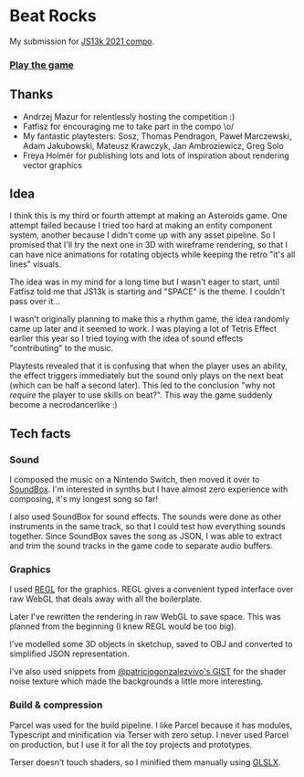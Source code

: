 # Beat Rocks

My submission for [JS13k 2021 compo](https://js13kgames.com/entries/2021).

### [Play the game](https://js13kgames.com/games/beat-rocks/index.html)

## Thanks

- Andrzej Mazur for relentlessly hosting the competition :)
- Fatfisz for encouraging me to take part in the compo \o/
- My fantastic playtesters: Sosz, Thomas Pendragon, Paweł Marczewski, Adam Jakubowski, Mateusz Krawczyk, Jan Ambroziewicz, Greg Solo
- Freya Holmér for publishing lots and lots of inspiration about rendering vector graphics

## Idea

I think this is my third or fourth attempt at making an Asteroids game. One attempt failed because I tried too hard at making an entity component system, another because I didn't come up with any asset pipeline. So I promised that I'll try the next one in 3D with wireframe rendering, so that I can have nice animations for rotating objects while keeping the retro "it's all lines" visuals.

The idea was in my mind for a long time but I wasn't eager to start, until Fatfisz told me that JS13k is starting and "SPACE" is the theme. I couldn't pass over it...

I wasn't originally planning to make this a rhythm game, the idea randomly came up later and it seemed to work. I was playing a lot of Tetris Effect earlier this year so I tried toying with the idea of sound effects "contributing" to the music.

Playtests revealed that it is confusing that when the player uses an ability, the effect triggers immediately but the sound only plays on the next beat (which can be half a second later). This led to the conclusion "why not _require_ the player to use skills on beat?". This way the game suddenly become a necrodancerlike :)

## Tech facts

### Sound

I composed the music on a Nintendo Switch, then moved it over to [SoundBox](https://sb.bitsnbites.eu/). I'm interested in synths but I have almost zero experience with composing, it's my longest song so far!

I also used SoundBox for sound effects. The sounds were done as other instruments in the same track, so that I could test how everything sounds together. Since SoundBox saves the song as JSON, I was able to extract and trim the sound tracks in the game code to separate audio buffers. 

### Graphics

I used [REGL](https://regl-project.github.io/regl/) for the graphics. REGL gives a convenient typed interface over raw WebGL that deals away with all the boilerplate.

Later I've rewritten the rendering in raw WebGL to save space. This was planned from the beginning (I knew REGL would be too big).

I've modelled some 3D objects in sketchup, saved to OBJ and converted to simplified JSON representation.

I've also used snippets from [@patriciogonzalezvivo's GIST](https://gist.github.com/patriciogonzalezvivo/670c22f3966e662d2f83) for the shader noise texture which made the backgrounds a little more interesting.

### Build & compression

Parcel was used for the build pipeline. I like Parcel because it has modules, Typescript and minification via Terser with zero setup. I never used Parcel on production, but I use it for all the toy projects and prototypes.

Terser doesn't touch shaders, so I minified them manually using [GLSLX](http://evanw.github.io/glslx/).
